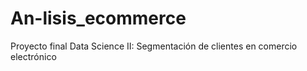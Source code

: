 # An-lisis_ecommerce
Proyecto final Data Science II: Segmentación de clientes en comercio electrónico
